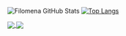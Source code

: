 ![Filomena GitHub Stats](https://github-readme-stats.vercel.app/api?username=FilomenaDev&show_icons=true&bg_color=DEG,COLOR1,COLOR2,COLOR3...COLOR10)
[![Top Langs](https://github-readme-stats.vercel.app/api/top-langs/?username=FilomenaDev&layout=compact)](https://github.com/FilomenaDev/github-readme-stats)

<a href="https://github.com/FilomenaDev/github-readme-stats">
  <img align="center" src="https://github-readme-stats.vercel.app/api/pin/?username=FilomenaDev&repo=github-readme-stats" />
</a>
<a href="https://github.com/FilomenaDev/convoychat">
  <img align="center" src="https://github-readme-stats.vercel.app/api/pin/?username=FilomenaDev&repo=convoychat" />
</a>





<!--
**FilomenaDev/FilomenaDev** is a ✨ _special_ ✨ repository because its `README.md` (this file) appears on your GitHub profile.

Here are some ideas to get you started:

- 🔭 I’m currently working on ...
- 🌱 I’m currently learning ...
- 👯 I’m looking to collaborate on ...
- 🤔 I’m looking for help with ...
- 💬 Ask me about ...
- 📫 How to reach me: ...
- 😄 Pronouns: ...
- ⚡ Fun fact: ...
-->

